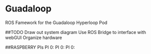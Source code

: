 # Guadaloop
ROS Famework for the Guadaloop Hyperloop Pod

##TODO
Draw out system diagram
Use ROS Bridge to interface with webGUI
Organize hardware


##RASPBERRY PIs
PI 0:
PI 0:
PI 0:
